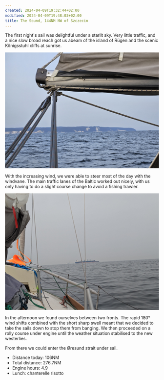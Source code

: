 ```yaml
---
created: 2024-04-09T19:32:44+02:00
modified: 2024-04-09T19:48:03+02:00
title: The Sound, 144NM NW of Szczecin
---
```


The first night's sail was delightful under a starlit sky. Very little traffic, and a nice slow broad reach got us abeam of the island of Rügen and the scenic Königsstuhl cliffs at sunrise.

![Image](../2024/37e915be752886a8cca3365bc1c3a7c6.jpg) 

With the increasing wind, we were able to steer most of the day with the windvane. The main traffic lanes of the Baltic worked out nicely, with us only having to do a slight course change to avoid a fishing trawler.

![Image](../2024/522cac08202a33989c306e126da2ad99.jpg) 

In the afternoon we found ourselves between two fronts. The rapid 180° wind shifts combined with the short sharp swell meant that we decided to take the sails down to stop them from banging. We then proceeded on a rolly course under engine until the weather situation stabilised to the new westerlies.

From there we could enter the Øresund strait under sail.

* Distance today: 106NM
* Total distance: 276.7NM
* Engine hours: 4.9
* Lunch: chanterelle risotto
